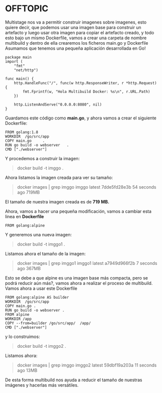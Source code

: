 OFFTOPIC
===================
 
Multistage nos va a permitir construir imagenes sobre imagenes, esto quiere decir, que podemos usar una imagen base para construir un artefacto y luego usar otra imagen para copiar el artefacto creado, y todo esto bajo un mismo Dockerfile, vamos a crear una carpeta de nombre multibuild y dentro de ella crearemos los ficheros main.go y Dockerfile
Asumamos que tenemos una pequeña aplicación desarrollada en Go! 

```
package main
import (
    "fmt"
    "net/http")
 
func main() {
    http.HandleFunc("/", func(w http.ResponseWriter, r *http.Request) {
        fmt.Fprintf(w, "Hola Multibuild Docker: %s\n", r.URL.Path)
    })
 
    http.ListenAndServe("0.0.0.0:8080", nil)
}
```

Guardamos este código como **main.go**, y ahora vamos a crear el siguiente Dockerfile:
```
FROM golang:1.8
WORKDIR  /go/src/app 
COPY main.go     .
RUN go build -o webserver   .
CMD ["./webserver"]
```

Y procedemos a construir la imagen:

> docker build -t imggo . 

Ahora listamos la imagen creada para ver su tamaño:

> docker images | grep imggo
imggo                latest              7dde5fd28e3b        54 seconds ago       719MB
 
El tamaño de nuestra imagen creada es de **719 MB.**

Ahora, vamos a hacer una pequeña modificación, vamos a cambiar esta linea en **Dockerfile**
```
FROM golang:alpine
```

Y generemos una nueva imagen:

> docker build -t imggo1  .

Listamos ahora el tamaño de la imagen:

> docker images | grep imggo1
imggo1                          latest              a7949d966f2b        7 seconds ago       367MB
 
Esto se debe a que alpine es una imagen base más compacta, pero se podrá reducir aún más?, vamos ahora a realizar el proceso de multibuild.  Vamos ahora a usar este Dockerfile 
```
FROM golang:alpine AS builder
WORKDIR  /go/src/app 
COPY main.go .
RUN go build -o webserver .
FROM alpine 
WORKDIR /app
COPY --from=builder /go/src/app/  /app/
CMD ["./webserver"]
```

y lo construimos:

> docker build   -t imggo2  .

Listamos ahora:

> docker images | grep imggo
imggo2         latest              59dbf19a203a        11 seconds ago      13MB

De esta forma multibuild nos ayuda a reducir el tamaño de nuestras imágenes y hacerlas más versátiles.
